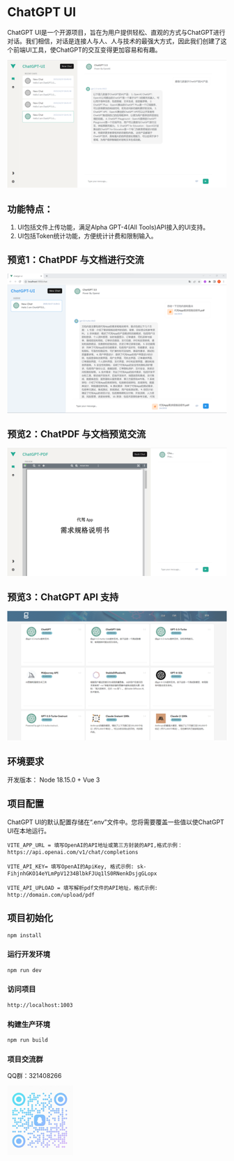 # ChatGPT UI

ChatGPT UI是一个开源项目，旨在为用户提供轻松、直观的方式与ChatGPT进行对话。我们相信，对话是连接人与人、人与技术的最强大方式，因此我们创建了这个前端UI工具，使ChatGPT的交互变得更加容易和有趣。

![运行效果预览](screenshot/chatview.png)

## 功能特点：
1. UI包括文件上传功能，满足Alpha GPT-4(All Tools)API接入的UI支持。
2. UI包括Token统计功能，方便统计计费和限制输入。

## 预览1：ChatPDF 与文档进行交流
![PDF文件分析效果预览](screenshot/doc%20screenshot.png)

## 预览2：ChatPDF 与文档预览交流
![PDF文件分析效果预览](screenshot/pdf%20view.png)

## 预览3：ChatGPT API 支持
![API支持预览](screenshot/api%20screenshot.png)

## 环境要求
开发版本： Node 18.15.0 + Vue 3

## 项目配置
ChatGPT UI的默认配置存储在“.env”文件中。您将需要覆盖一些值以使ChatGPT UI在本地运行。

```env
VITE_APP_URL = 填写OpenAI的API地址或第三方封装的API,格式示例：https://api.openai.com/v1/chat/completions

VITE_API_KEY= 填写OpenAI的ApiKey, 格式示例: sk-FihjnhGKO14eYLmPpV1234BlbkFJUq1lS0RNenkDsjgGLopx

VITE_API_UPLOAD = 填写解析pdf文件的API地址，格式示例: http://domain.com/upload/pdf
```

## 项目初始化

```sh
npm install
```

### 运行开发环境

```sh
npm run dev
```

### 访问项目
```sh
http://localhost:1003
```

### 构建生产环境

```sh
npm run build
```

### 项目交流群

QQ群：321408266

<img src="screenshot/qq.jpg" width="30%" height="30%">
